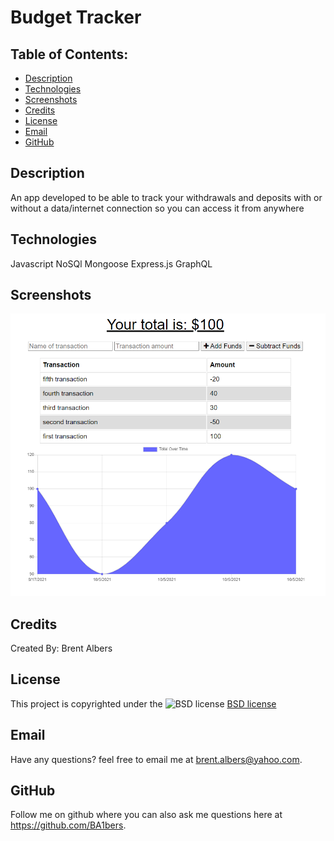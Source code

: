 # Budget Tracker
  ## Table of Contents:
  * [Description](#description)
  * [Technologies](#technologies)
  * [Screenshots](#screenshots)
  * [Credits](#credits)
  * [License](#license)
  * [Email](#email)
  * [GitHub](#github)

## Description 

An app developed to be able to track your withdrawals and deposits with or without a data/internet connection so you can access it from anywhere 

## Technologies

  Javascript
  NoSQl
  Mongoose
  Express.js
  GraphQL

## Screenshots

![transaction](./screenshots/transaction.png)

## Credits

Created By: Brent Albers

## License

This project is copyrighted under the 
![BSD license](https://img.shields.io/badge/License-BSD%203--Clause-blue.svg)
[BSD license](https://opensource.org/licenses/BSD-3-Clause)

## Email

Have any questions? feel free to email me at brent.albers@yahoo.com. 

## GitHub

Follow me on github where you can also ask me questions here at https://github.com/BA1bers.
